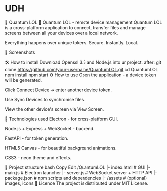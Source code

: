# UDH
🌌 Quantum LOL
🚀 Quantum LOL - remote device management
Quantum LOL is a cross-platform application to connect, transfer files and manage screens between all your devices over a local network.

Everything happens over unique tokens.
Secure. Instantly. Local.

📸 Screenshots

🛠 How to install
Download Openssl 3.5 and Node.js into ur project.
after: 
git clone https://github.com/your-username/QuantumLOL.git
cd QuantumLOL
npm install
npm start
⚙️ How to use
Open the application - a device token will be generated.

Click Connect Device ➔ enter another device token.

Use Sync Devices to synchronise files.

View the other device's screen via View Screen.

🧠 Technologies used
Electron - for cross-platform GUI.

Node.js + Express + WebSocket - backend.

FastAPI - for token generation.

HTML5 Canvas - for beautiful background animations.

CSS3 - neon theme and effects.

📂 Project structure
bash
Copy
Edit
/QuantumLOL
 |- index.html # GUI
 |- main.js # Electron launcher
 |- server.js # WebSocket server + HTTP API
 |- package.json # npm scripts and dependencies
 |- /assets # (optional) images, icons
📜 Licence
The project is distributed under MIT License.
